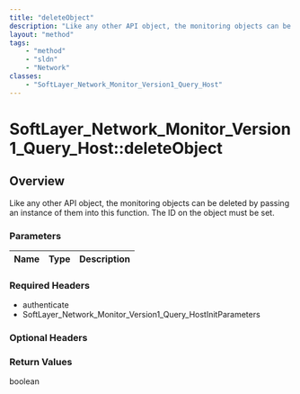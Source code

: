 ```yaml
---
title: "deleteObject"
description: "Like any other API object, the monitoring objects can be deleted by passing an instance of them into this function.  The... "
layout: "method"
tags:
    - "method"
    - "sldn"
    - "Network"
classes:
    - "SoftLayer_Network_Monitor_Version1_Query_Host"
---
```

# SoftLayer_Network_Monitor_Version1_Query_Host::deleteObject
## Overview 
Like any other API object, the monitoring objects can be deleted by passing an instance of them into this function.  The ID on the object must be set. 

### Parameters 
|Name | Type | Description |
| --- | --- | --- |


### Required Headers
* authenticate
* SoftLayer_Network_Monitor_Version1_Query_HostInitParameters

### Optional Headers

### Return Values
boolean

